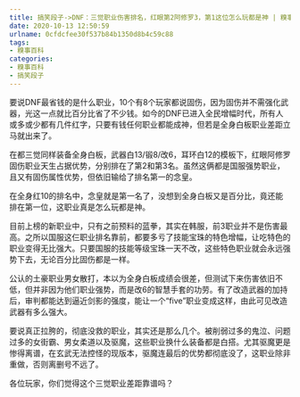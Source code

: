 ```yaml
---
title: 搞笑段子->DNF：三觉职业伤害排名，红眼第2阿修罗3，第1这位怎么玩都是神 | 糗事百科
date: 2020-10-13 12:50:59
urlname: 0cfdcfee30f537b84b1350d8b4c59c88
tags: 
- 糗事百科
categories:
- 糗事百科
- 搞笑段子
---
```

要说DNF最省钱的是什么职业，10个有8个玩家都说固伤，因为固伤并不需强化武器，光这一点就比百分比省了不少钱。如今的DNF已进入全民增幅时代，所有人或多或少都有几件红字，只要有钱任何职业都能成神，但若是全身白板职业差距立马就出来了。

在都三觉同样装备全身白板，武器白13/锻8/改6，耳环白12的模板下，红眼阿修罗固伤职业天生占据优势，分别排在了第2和第3名。虽然这俩都是国服强势职业，且又有固伤属性优势，但依旧输给了排名第一的念皇。

在全身红10的排名中，念皇就是第一名了，没想到全身白板又是百分比，竟还能排在第一位，这职业真是怎么玩都是神。

目前上榜的新职业中，只有之前预料的蓝拳，其实在韩服，前3职业并不是伤害最高。之所以国服这仨职业排名靠前，都要多亏了技能宝珠的特色增幅，让吃特色的职业变得无比强大。只要国服的技能等级宝珠一天不改，这些特色职业就会永远强势下去，无论百分比固伤都是一样。

公认的土豪职业男女散打，本以为全身白板成绩会很差，但测试下来伤害依旧不低，但并非因为他们职业强势，而是改6的智慧手套的功劳。有了改造武器的加持后，审判都能达到逼近剑影的强度，能让一个“five”职业变成这样，由此可见改造武器有多么强大。

要说真正拉胯的，彻底没救的职业，其实还是那么几个。被削弱过多的鬼泣、问题过多的女街霸、男女柔道以及驱魔，这些职业换什么装备都是白搭。尤其驱魔更是惨得离谱，在玄武无法控怪的现版本，驱魔连最后的优势都彻底没了，这职业除非重做，否则离删号不远了。

各位玩家，你们觉得这个三觉职业差距靠谱吗？



